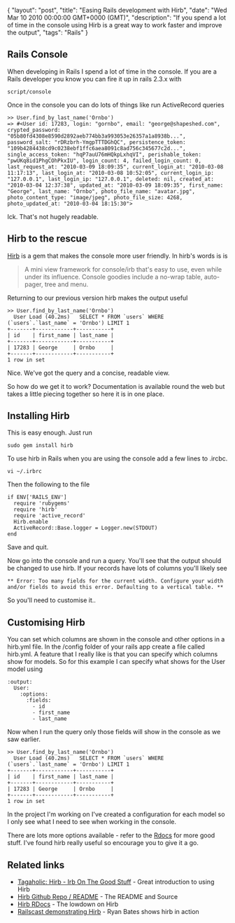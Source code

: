 {
  "layout": "post",
  "title": "Easing Rails development with Hirb",
  "date": "Wed Mar 10 2010 00:00:00 GMT+0000 (GMT)",
  "description": "If you spend a lot of time in the console using Hirb is a great way to work faster and improve the output",
  "tags": "Rails"
}

## Rails Console

When developing in Rails I spend a lot of time in the console. If you are a Rails developer you know you can fire it up in rails 2.3.x with

    script/console

Once in the console you can do lots of things like run ActiveRecord queries

    >> User.find_by_last_name('Ornbo')
    => #<User id: 17283, login: "gornbo", email: "george@shapeshed.com", crypted_password: "05b80fd4308e8590d2892aeb774bb3a993053e26357a1a8938b...", password_salt: "rDRzbrh-YmgpTTTDGhQC", persistence_token: "109b4284438cd9c0238ebf1ffc6aea8091c8ad756c345677c2d...", single_access_token: "hqP7auU76mHQkpLxhqVI", perishable_token: "pwUKq8id1PhgCOhPkxIU", login_count: 4, failed_login_count: 0, last_request_at: "2010-03-09 18:09:35", current_login_at: "2010-03-08 11:17:13", last_login_at: "2010-03-08 10:52:05", current_login_ip: "127.0.0.1", last_login_ip: "127.0.0.1", deleted: nil, created_at: "2010-03-04 12:37:38", updated_at: "2010-03-09 18:09:35", first_name: "George", last_name: "Ornbo", photo_file_name: "avatar.jpg", photo_content_type: "image/jpeg", photo_file_size: 4268, photo_updated_at: "2010-03-04 18:15:30">
  
Ick. That's not hugely readable.

## Hirb to the rescue

[Hirb][1] is a gem that makes the console more user friendly. In hirb's words is is

> A mini view framework for console/irb that's easy to use, even while under its influence. Console goodies include a no-wrap table, auto-pager, tree and menu.

Returning to our previous version hirb makes the output useful

    >> User.find_by_last_name('Ornbo')
      User Load (40.2ms)   SELECT * FROM `users` WHERE (`users`.`last_name` = 'Ornbo') LIMIT 1
    +-------+------------+-----------+
    | id    | first_name | last_name |
    +-------+------------+-----------+
    | 17283 | George     | Ornbo     |
    +-------+------------+-----------+
    1 row in set

Nice. We've got the query and a concise, readable view.

So how do we get it to work? Documentation is available round the web but takes a little piecing together so here it is in one place.

## Installing Hirb

This is easy enough. Just run 

    sudo gem install hirb

To use hirb in Rails when you are using the console add a few lines to .ircbc. 

    vi ~/.irbrc

Then the following to the file 

    if ENV['RAILS_ENV']
      require 'rubygems'
      require 'hirb'
      require 'active_record'
      Hirb.enable
      ActiveRecord::Base.logger = Logger.new(STDOUT)
    end

Save and quit.

Now go into the console and run a query. You'll see that the output should be changed to use hirb. If your records have lots of columns you'll likely see

    ** Error: Too many fields for the current width. Configure your width and/or fields to avoid this error. Defaulting to a vertical table. **

So you'll need to customise it..

## Customising Hirb

You can set which columns are shown in the console and other options in a hirb.yml file. In the /config folder of your rails app create a file called hirb.yml. A feature that I really like is that you can specify which columns show for models. So for this example I can specify what shows for the User model using

    :output:
      User:
        :options:
          :fields:
            - id
            - first_name
            - last_name

Now when I run the query only those fields will show in the console as we saw earlier.  

    >> User.find_by_last_name('Ornbo')
      User Load (40.2ms)   SELECT * FROM `users` WHERE (`users`.`last_name` = 'Ornbo') LIMIT 1
    +-------+------------+-----------+
    | id    | first_name | last_name |
    +-------+------------+-----------+
    | 17283 | George     | Ornbo     |
    +-------+------------+-----------+
    1 row in set

In the project I'm working on I've created a configuration for each model so I only see what I need to see when working in the console. 

There are lots more options available - refer to the [Rdocs][2] for more good stuff. I've found hirb really useful so encourage you to give it a go. 

## Related links

* [Tagaholic: Hirb - Irb On The Good Stuff][3] - Great introduction to using Hirb
* [Hirb Github Repo / README][1] - The README and Source
* [Hirb RDocs][2] - The lowdown on Hirb
* [Railscast demonstrating Hirb][4] - Ryan Bates shows hirb in action

[1]: http://github.com/cldwalker/hirb
[2]: http://tagaholic.me/hirb/doc/
[3]: http://tagaholic.me/2009/03/13/hirb-irb-on-the-good-stuff.html
[4]: http://railscasts.com/episodes/176-searchlogic

